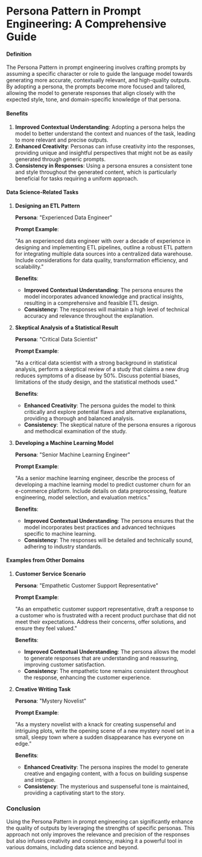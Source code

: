 # Persona Pattern in Prompt Engineering: A Comprehensive Guide

#### Definition

The Persona Pattern in prompt engineering involves crafting prompts by assuming a specific character or role to guide the language model towards generating more accurate, contextually relevant, and high-quality outputs. By adopting a persona, the prompts become more focused and tailored, allowing the model to generate responses that align closely with the expected style, tone, and domain-specific knowledge of that persona.

#### Benefits

1. **Improved Contextual Understanding**: Adopting a persona helps the model to better understand the context and nuances of the task, leading to more relevant and precise outputs.
2. **Enhanced Creativity**: Personas can infuse creativity into the responses, providing unique and insightful perspectives that might not be as easily generated through generic prompts.
3. **Consistency in Responses**: Using a persona ensures a consistent tone and style throughout the generated content, which is particularly beneficial for tasks requiring a uniform approach.

#### Data Science-Related Tasks

1. **Designing an ETL Pattern**

   **Persona**: "Experienced Data Engineer"
   
   **Prompt Example**: 
   
   "As an experienced data engineer with over a decade of experience in designing and implementing ETL pipelines, outline a robust ETL pattern for integrating multiple data sources into a centralized data warehouse. Include considerations for data quality, transformation efficiency, and scalability."
   
   **Benefits**:
   - **Improved Contextual Understanding**: The persona ensures the model incorporates advanced knowledge and practical insights, resulting in a comprehensive and feasible ETL design.
   - **Consistency**: The responses will maintain a high level of technical accuracy and relevance throughout the explanation.

2. **Skeptical Analysis of a Statistical Result**

   **Persona**: "Critical Data Scientist"
   
   **Prompt Example**:
   
   "As a critical data scientist with a strong background in statistical analysis, perform a skeptical review of a study that claims a new drug reduces symptoms of a disease by 50%. Discuss potential biases, limitations of the study design, and the statistical methods used."
   
   **Benefits**:
   - **Enhanced Creativity**: The persona guides the model to think critically and explore potential flaws and alternative explanations, providing a thorough and balanced analysis.
   - **Consistency**: The skeptical nature of the persona ensures a rigorous and methodical examination of the study.

3. **Developing a Machine Learning Model**

   **Persona**: "Senior Machine Learning Engineer"
   
   **Prompt Example**:
   
   "As a senior machine learning engineer, describe the process of developing a machine learning model to predict customer churn for an e-commerce platform. Include details on data preprocessing, feature engineering, model selection, and evaluation metrics."
   
   **Benefits**:
   - **Improved Contextual Understanding**: The persona ensures that the model incorporates best practices and advanced techniques specific to machine learning.
   - **Consistency**: The responses will be detailed and technically sound, adhering to industry standards.

#### Examples from Other Domains

1. **Customer Service Scenario**

   **Persona**: "Empathetic Customer Support Representative"
   
   **Prompt Example**:
   
   "As an empathetic customer support representative, draft a response to a customer who is frustrated with a recent product purchase that did not meet their expectations. Address their concerns, offer solutions, and ensure they feel valued."
   
   **Benefits**:
   - **Improved Contextual Understanding**: The persona allows the model to generate responses that are understanding and reassuring, improving customer satisfaction.
   - **Consistency**: The empathetic tone remains consistent throughout the response, enhancing the customer experience.

2. **Creative Writing Task**

   **Persona**: "Mystery Novelist"
   
   **Prompt Example**:
   
   "As a mystery novelist with a knack for creating suspenseful and intriguing plots, write the opening scene of a new mystery novel set in a small, sleepy town where a sudden disappearance has everyone on edge."
   
   **Benefits**:
   - **Enhanced Creativity**: The persona inspires the model to generate creative and engaging content, with a focus on building suspense and intrigue.
   - **Consistency**: The mysterious and suspenseful tone is maintained, providing a captivating start to the story.

### Conclusion

Using the Persona Pattern in prompt engineering can significantly enhance the quality of outputs by leveraging the strengths of specific personas. This approach not only improves the relevance and precision of the responses but also infuses creativity and consistency, making it a powerful tool in various domains, including data science and beyond.